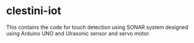 # clestini-iot
This contains the code for touch detection using SONAR system designed using Arduino UNO and Ulrasonic sensor and servo motor.
